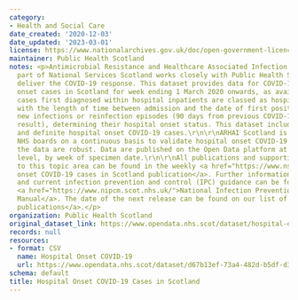 ```yaml
---
category:
- Health and Social Care
date_created: '2020-12-03'
date_updated: '2023-03-01'
license: https://www.nationalarchives.gov.uk/doc/open-government-licence/version/3/
maintainer: Public Health Scotland
notes: <p>Antimicrobial Resistance and Healthcare Associated Infection (ARHAI) Scotland,
  part of National Services Scotland works closely with Public Health Scotland to
  deliver the COVID-19 response. This dataset provides data for COVID-19 hospital
  onset cases in Scotland for week ending 1 March 2020 onwards, as available.\r\n\r\nCOVID-19
  cases first diagnosed within hospital inpatients are classed as hospital onset COVID-19,
  with the length of time between admission and the date of first positive test of
  new infections or reinfection episodes (90 days from previous COVID-19 positive
  result), determining their hospital onset status. This dataset includes all probable
  and definite hospital onset COVID-19 cases.\r\n\r\nARHAI Scotland is working with
  NHS boards on a continuous basis to validate hospital onset COVID-19 cases to ensure
  the data are robust. Data are published on the Open Data platform at NHS Scotland
  level, by week of specimen date.\r\n\r\nAll publications and supporting material
  to this topic area can be found in the weekly <a href="https://www.nss.nhs.scot/antimicrobial-resistance-and-healthcare-associated-infection/data-and-intelligence/hospital-onset-covid-19/">Hospital
  onset COVID-19 cases in Scotland publication</a>. Further information on SARS-CoV-2
  and current infection prevention and control (IPC) guidance can be found in the
  <a href="https://www.nipcm.scot.nhs.uk/">National Infection Prevention and Control
  Manual</a>. The date of the next release can be found on our list of <a href="https://www.nss.nhs.scot/antimicrobial-resistance-and-healthcare-associated-infection/data-and-intelligence/forthcoming-publications/">forthcoming
  publications</a>.</p>
organization: Public Health Scotland
original_dataset_link: https://www.opendata.nhs.scot/dataset/hospital-onset-covid-19-cases-in-scotland
records: null
resources:
- format: CSV
  name: Hospital Onset COVID-19
  url: https://www.opendata.nhs.scot/dataset/d67b13ef-73a4-482d-b5df-d39d777540fd/resource/5acbccb1-e9d6-4ab2-a7ac-f3e4d378e7ec/download/2023-02-23_hospitalonsetcovid_opendata.csv
schema: default
title: Hospital Onset COVID-19 Cases in Scotland
---
```


